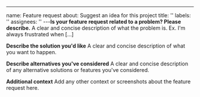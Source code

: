 ---
name: Feature request
about: Suggest an idea for this project
title: ''
labels: ''
assignees: ''
---**Is your feature request related to a problem? Please describe.** A clear and concise description of what the problem is. Ex. I'm always frustrated when [...]

**Describe the solution you'd like** A clear and concise description of what you want to happen.

**Describe alternatives you've considered** A clear and concise description of any alternative solutions or features you've considered.

**Additional context** Add any other context or screenshots about the feature request here.
